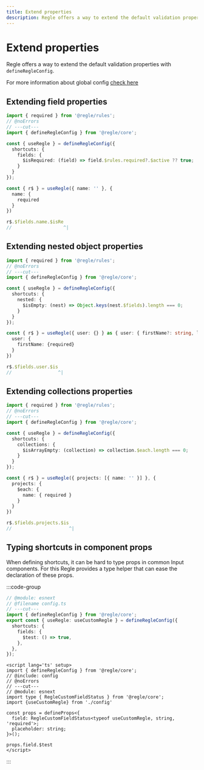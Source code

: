 ```yaml
---
title: Extend properties
description: Regle offers a way to extend the default validation properties with defineRegleConfig
---
```



# Extend properties

Regle offers a way to extend the default validation properties with `defineRegleConfig`.

For more information about global config [check here](/advanced-usage/global-config)


## Extending field properties


```ts twoslash
import { required } from '@regle/rules';
// @noErrors
// ---cut---
import { defineRegleConfig } from '@regle/core';

const { useRegle } = defineRegleConfig({
  shortcuts: {
    fields: {
      $isRequired: (field) => field.$rules.required?.$active ?? true;
    }
  }
});

const { r$ } = useRegle({ name: '' }, {
  name: {
    required
  }
})

r$.$fields.name.$isRe
//                   ^|
```


## Extending nested object properties


```ts twoslash
import { required } from '@regle/rules';
// @noErrors
// ---cut---
import { defineRegleConfig } from '@regle/core';

const { useRegle } = defineRegleConfig({
  shortcuts: {
    nested: {
      $isEmpty: (nest) => Object.keys(nest.$fields).length === 0;
    }
  }
});

const { r$ } = useRegle({ user: {} } as { user: { firstName?: string, lastName?: string } }, {
  user: {
    firstName: {required}
  }
})

r$.$fields.user.$is
//                 ^|

```


## Extending collections properties


```ts twoslash
import { required } from '@regle/rules';
// @noErrors
// ---cut---
import { defineRegleConfig } from '@regle/core';

const { useRegle } = defineRegleConfig({
  shortcuts: {
    collections: {
      $isArrayEmpty: (collection) => collection.$each.length === 0;
    }
  }
});

const { r$ } = useRegle({ projects: [{ name: '' }] }, {
  projects: {
    $each: {
      name: { required }
    }
  }
})

r$.$fields.projects.$is
//                     ^|

```


## Typing shortcuts in component props <span data-title='*.ts'></span>

When defining shortcuts, it can be hard to type props in common Input components.
For this Regle provides a type helper that can ease the declaration of these props.


:::code-group

```ts twoslash include config [config.ts]
// @module: esnext
// @filename config.ts
// ---cut---
import { defineRegleConfig } from '@regle/core';
export const { useRegle: useCustomRegle } = defineRegleConfig({
  shortcuts: {
    fields: {
      $test: () => true,
    },
  },
});
```

```vue twoslash [myInput.vue]
<script lang='ts' setup>
import { defineRegleConfig } from '@regle/core';
// @include: config
// @noErrors
// ---cut---
// @module: esnext
import type { RegleCustomFieldStatus } from '@regle/core';
import {useCustomRegle} from './config'

const props = defineProps<{
  field: RegleCustomFieldStatus<typeof useCustomRegle, string, 'required'>;
  placeholder: string;
}>();

props.field.$test
</script>
```


:::
